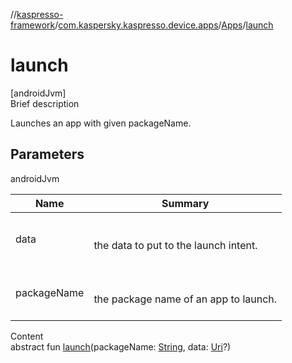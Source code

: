 //[kaspresso-framework](../../index.md)/[com.kaspersky.kaspresso.device.apps](../index.md)/[Apps](index.md)/[launch](launch.md)



# launch  
[androidJvm]  
Brief description  


Launches an app with given packageName.



## Parameters  
  
androidJvm  
  
|  Name|  Summary| 
|---|---|
| data| <br><br>the data to put to the launch intent.<br><br>
| packageName| <br><br>the package name of an app to launch.<br><br>
  
  
Content  
abstract fun [launch](launch.md)(packageName: [String](https://kotlinlang.org/api/latest/jvm/stdlib/kotlin/-string/index.html), data: [Uri](https://developer.android.com/reference/kotlin/android/net/Uri.html)?)  



